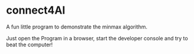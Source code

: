 # connect4AI
A fun little program to demonstrate the minmax algorithm.


Just open the Program in a browser, start the developer console and try to beat the computer!
